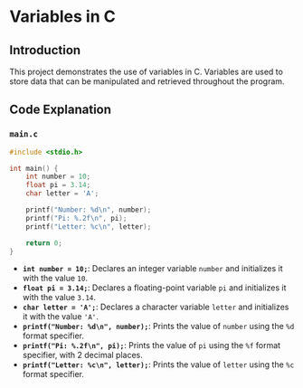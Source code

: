 # Variables in C

## Introduction
This project demonstrates the use of variables in C. Variables are used to store data that can be manipulated and retrieved throughout the program.

## Code Explanation

### `main.c`
```c
#include <stdio.h>

int main() {
    int number = 10;
    float pi = 3.14;
    char letter = 'A';

    printf("Number: %d\n", number);
    printf("Pi: %.2f\n", pi);
    printf("Letter: %c\n", letter);

    return 0;
}
```

- **`int number = 10;`**: Declares an integer variable `number` and initializes it with the value `10`.
- **`float pi = 3.14;`**: Declares a floating-point variable `pi` and initializes it with the value `3.14`.
- **`char letter = 'A';`**: Declares a character variable `letter` and initializes it with the value `'A'`.
- **`printf("Number: %d\n", number);`**: Prints the value of `number` using the `%d` format specifier.
- **`printf("Pi: %.2f\n", pi);`**: Prints the value of `pi` using the `%f` format specifier, with 2 decimal places.
- **`printf("Letter: %c\n", letter);`**: Prints the value of `letter` using the `%c` format specifier.